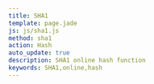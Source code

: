 ```yaml
---
title: SHA1
template: page.jade
js: js/sha1.js
method: sha1
action: Hash
auto_update: true
description: SHA1 online hash function
keywords: SHA1,online,hash
---
```

